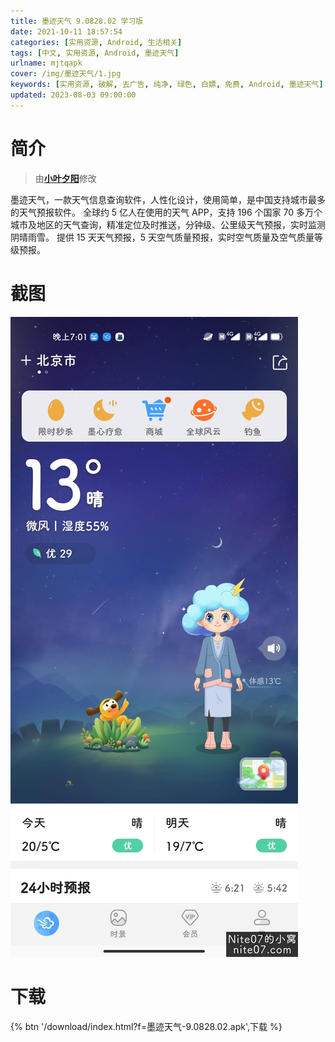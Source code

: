 ```yaml
---
title: 墨迹天气 9.0828.02 学习版
date: 2021-10-11 18:57:54
categories: [实用资源, Android, 生活相关]
tags: [中文, 实用资源, Android, 墨迹天气]
urlname: mjtqapk
cover: /img/墨迹天气/1.jpg
keywords: [实用资源, 破解, 去广告, 纯净, 绿色, 白嫖, 免费, Android, 墨迹天气]
updated: 2023-08-03 09:00:00
---
```


# 简介

> 由[**小叶夕阳**](/laiyuan)修改

墨迹天气，一款天气信息查询软件，人性化设计，使用简单，是中国支持城市最多的天气预报软件。 全球约 5 亿人在使用的天气 APP，支持 196 个国家 70 多万个城市及地区的天气查询，精准定位及时推送，分钟级、公里级天气预报，实时监测阴晴雨雪。 提供 15 天天气预报，5 天空气质量预报，实时空气质量及空气质量等级预报。

# 截图

![](/img/墨迹天气/2.jpg)

# 下载

{% btn '/download/index.html?f=墨迹天气-9.0828.02.apk',下载 %}
